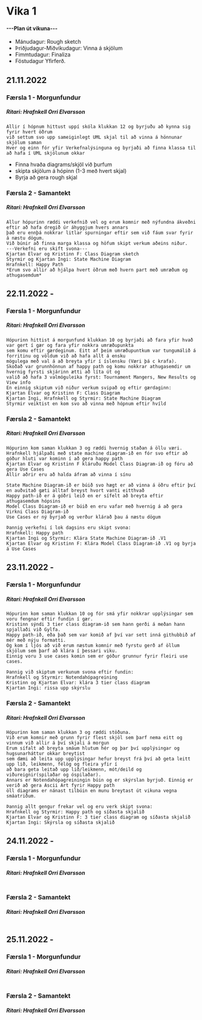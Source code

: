 # Vika 1

#### ---Plan út vikuna---
- Mánudagur: Rough sketch
- Þriðjudagur-Miðvikudagur: Vinna á skjölum
- Fimmtudagur: Finaliza
- Föstudagur Yfirferð.

## 21.11.2022
### Færsla 1 - Morgunfundur
##### Ritari: Hrafnkell Orri Elvarsson
```
Allir í hópnum hittust uppí skóla klukkan 12 og byrjuðu að kynna sig fyrir hvert öðrum
við settum svo upp sameiginlegt UML skjal til að vinna á hönnunar skjölum saman
Hver og einn fór yfir Verkefnalýsinguna og byrjaði að finna klassa til að hafa í UML skjölunum okkar
```
- Finna hvaða diagrams/skjöl við þurfum
- skipta skjölum á hópinn (1-3 með hvert skjal)
- Byrja að gera rough skjal


### Færsla 2 - Samantekt
##### Ritari: Hrafnkell Orri Elvarsson
```
Allur hópurinn ræddi verkefnið vel og erum komnir með nýfundna ákveðni eftir að hafa dregið úr áhyggjum hvers annars
það eru ennþá nokkrar litlar spurningar eftir sem við fáum svar fyrir á næstu dögum.
Við búnir að finna marga klassa og höfum skipt verkum aðeins niður.
---Verkefni eru skift svona---
Kjartan Elvar og Kristinn F: Class Diagram sketch
Styrmir og Kjartan Ingi: State Machine Diagram
Hrafnkell: Happy Path
*Erum svo allir að hjálpa hvert öðrum með hvern part með umræðum og athugasemdum*
```


## 22.11.2022 - 
### Færsla 1 - Morgunfundur
##### Ritari: Hrafnkell Orri Elvarsson
```
Hópurinn hittist á morgunfund klukkan 10 og byrjaði að fara yfir hvað var gert í gær og fara yfir nokkra umræðupunkta
sem komu eftir gærdeginum. Eitt af þeim umræðupuntkum var tungumálið á forritinu og völdum við að hafa allt á ensku 
mögulega með val á að breyta yfir í íslensku (Væri þá c krafa).
Skoðað var grunnhönnun af happy path og komu nokkrar athugasemdir um hvernig fyrsti skjárinn ætti að líta út og 
valið að hafa 3 valmöguleika fyrst: Tournament Mangers, New Results og View info
En einnig skiptum við niður verkum svipað og eftir gærdaginn:
Kjartan Elvar og Kristinn F: Class Diagram
Kjartan Ingi, Hrafnkell og Styrmir: State Machine Diagram
Styrmir veiktist en kom svo að vinna með hópnum eftir hvíld
```

### Færsla 2 - Samantekt
##### Ritari: Hrafnkell Orri Elvarsson
```
Hópurinn kom saman klukkan 3 og ræddi hvernig staðan á öllu væri.
Hrafnkell hjálpaði með state machine diagram-ið en fór svo eftir að góður hluti var kominn í að gera happy path
Kjartan Elvar og Kristinn F kláruðu Model Class Diagram-ið og fóru að gera Use Cases
Allir aðrir eru að halda áfram að vinna í sínu

State Machine Diagram-ið er búið svo hægt er að vinna á öðru eftir því en auðvitað gæti alltaf breyst hvort vanti eitthvað
Happy path-ið er á góðri leið en er sífelt að breyta eftir athugasemdum hópsins
Model Class Diagram-ið er búið en eru vafar með hvernig á að gera Virkni Class Diagram-ið
Use Cases er ný byrjað og verður klárað þau á næstu dögum

Þannig verkefni í lok dagsins eru skipt svona:
Hrafnkell: Happy path
Kjartan Ingi og Styrmir: Klára State Machine Diagram-ið .V1
Kjartan Elvar og Kristinn F: Klára Model Class Diagram-ið .V1 og byrja á Use Cases
```


## 23.11.2022 - 
### Færsla 1 - Morgunfundur
##### Ritari: Hrafnkell Orri Elvarsson
```
Hópurinn kom saman klukkan 10 og fór smá yfir nokkrar upplýsingar sem voru fengnar eftir fundin í gær.
Kristinn sýndi 3 tier class diagram-ið sem hann gerði á meðan hann spjallaði við Gylfa.
Happy path-ið, eða það sem var komið af því var sett inná githubbið af mér með nýju formatti.
Og kom í ljós að við erum næstum komnir með fyrstu gerð af öllum skjölum sem þarf að klára í þessari viku.
Einnig voru 3 use cases komin sem er góður grunnur fyrir fleiri use cases.

Þannig við skiptum verkunum svona eftir fundin:
Hrafnkell og Styrmir: Notendahópagreining
Kristinn og Kjartan Elvar: klára 3 tier class diagram
Kjartan Ingi: rissa upp skýrslu
```

### Færsla 2 - Samantekt
##### Ritari: Hrafnkell Orri Elvarsson
```
Hópurinn kom saman klukkan 3 og ræddi stöðuna.
Við erum komnir með grunn fyrir flest skjöl sem þarf nema eitt og vinnum við allir á því skjali á morgun
Erum sífalt að breyta smáum hlutum hér og þar því upplýsingar og hugsunarháttur okkar breytist
sem dæmi að leita upp upplýsingar hefur breyst frá því að geta leitt upp lið, leikmenn, félög og fleira yfir í
að bara geta leitað upp lið/leikmenn, mót/deild og viðureignir(spilaðar og óspilaðar).
Annars er Notendahópagreiningin búin og er skýrslan byrjuð. Einnig er verið að gera Ascii Art fyrir Happy path
öll diagrams er nánast tilbúin en munu breytast út vikuna vegna smáatriðum.

Þannig allt gengur frekar vel og eru verk skipt svona:
Hrafnkell og Styrmir: Happy path og síðasta skjalið
Kjartan Elvar og Kristinn F: 3 tier class diagram og síðasta skjalið
Kjartan Ingi: Skýrsla og síðasta skjalið
```


## 24.11.2022 - 
### Færsla 1 - Morgunfundur
##### Ritari: Hrafnkell Orri Elvarsson
```

```

### Færsla 2 - Samantekt
##### Ritari: Hrafnkell Orri Elvarsson
```

```


## 25.11.2022 - 
### Færsla 1 - Morgunfundur
##### Ritari: Hrafnkell Orri Elvarsson
```

```

### Færsla 2 - Samantekt
##### Ritari: Hrafnkell Orri Elvarsson
```

```
